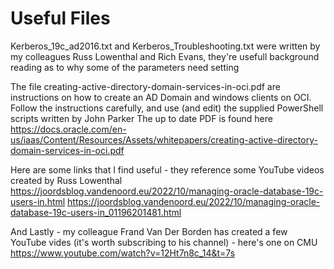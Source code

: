 # Useful Files
Kerberos_19c_ad2016.txt and Kerberos_Troubleshooting.txt were written by my colleagues Russ Lowenthal and Rich Evans, they're usefull background reading as to why some of the parameters need setting

The file creating-active-directory-domain-services-in-oci.pdf are instructions on how to create an AD Domain and windows clients on OCI. Follow the instructions carefully, 
and use (and edit) the supplied PowerShell scripts written by John Parker
The up to date PDF is found here
https://docs.oracle.com/en-us/iaas/Content/Resources/Assets/whitepapers/creating-active-directory-domain-services-in-oci.pdf

Here are some links that I find useful - they reference some YouTube videos created by Russ Lowenthal
https://joordsblog.vandenoord.eu/2022/10/managing-oracle-database-19c-users-in.html
https://joordsblog.vandenoord.eu/2022/10/managing-oracle-database-19c-users-in_01196201481.html

And Lastly - my colleague Frand Van Der Borden has created a few YouTube vides (it's worth subscribing to his channel) - here's one on CMU
https://www.youtube.com/watch?v=12Ht7n8c_14&t=7s
